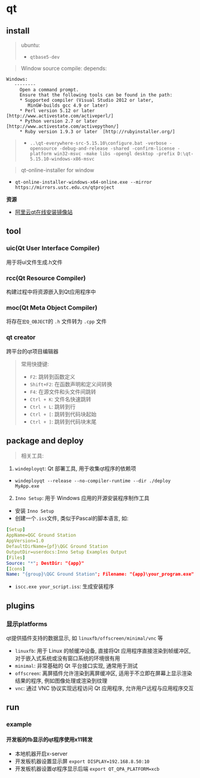 # qt

## install

> ubuntu:
> - `qtbase5-dev`

> Window source compile:
> depends:
```
Windows:
   --------
     Open a command prompt.
     Ensure that the following tools can be found in the path:
     * Supported compiler (Visual Studio 2012 or later,
        MinGW-builds gcc 4.9 or later)
     * Perl version 5.12 or later   [http://www.activestate.com/activeperl/]
     * Python version 2.7 or later  [http://www.activestate.com/activepython/]
     * Ruby version 1.9.3 or later  [http://rubyinstaller.org/]
```
> - `..\qt-everywhere-src-5.15.10\configure.bat -verbose -opensource -debug-and-release -shared -confirm-license -platform win32-msvc -make libs -opengl desktop -prefix D:\qt-5.15.10-windows-x86-msvc`

> qt-online-installer for window
- `qt-online-installer-windows-x64-online.exe --mirror https://mirrors.ustc.edu.cn/qtproject`

**资源**
- [阿里云qt在线安装镜像站](https://mirrors.aliyun.com/qt/archive/online_installers/4.10/)

## tool

### uic(Qt User Interface Compiler)

用于将ui文件生成.h文件

### rcc(Qt Resource Compiler)

构建过程中将资源嵌入到Qt应用程序中

### moc(Qt Meta Object Compiler)

将存在`宏Q_OBJECT`的 `.h` 文件转为 `.cpp` 文件

### qt creator

跨平台的qt项目编辑器

> 常用快捷键:
> - `F2`: 跳转到函数定义
> - `Shift+F2`: 在函数声明和定义间转换
> - `F4`: 在源文件和头文件间跳转
> - `Ctrl + K`: 文件名快速跳转
> - `Ctrl + L`: 跳转到行
> - `Ctrl + [`: 跳转到代码块起始
> - `Ctrl + ]`: 跳转到代码块末尾

## package and deploy

> 相关工具: 
1. `windeployqt`: Qt 部署工具, 用于收集qt程序的依赖项
- `windeployqt --release --no-compiler-runtime --dir ./deploy MyApp.exe`

2.  `Inno Setup`: 用于 Windows 应用的开源安装程序制作工具
- 安装 `Inno Setup`
- 创建一个`.iss`文件, 类似于Pascal的脚本语言, 如:
```yaml
[Setup]
AppName=QGC Ground Station
AppVersion=1.0
DefaultDirName={pf}\QGC Ground Station
OutputDir=userdocs:Inno Setup Examples Output
[Files]
Source: "*"; DestDir: "{app}"
[Icons]
Name: "{group}\QGC Ground Station"; Filename: "{app}\your_program.exe"
```
- `iscc.exe your_script.iss`: 生成安装程序


## plugins

### 显示platforms

qt提供插件支持的数据显示, 如 `linuxfb/offscreen/minimal/vnc` 等

- `linuxfb`: 用于 Linux 的帧缓冲设备, 直接将Qt 应用程序直接渲染到帧缓冲区, 对于嵌入式系统或没有窗口系统的环境很有用
- `minimal`: 非常基础的 Qt 平台接口实现, 通常用于测试
- `offscreen`: 离屏插件允许渲染到离屏缓冲区, 适用于不立即在屏幕上显示渲染结果的程序, 例如图像处理或渲染到纹理
- `vnc`: 通过 VNC 协议实现远程访问 Qt 应用程序, 允许用户远程与应用程序交互

## run

### example

#### 开发板的fb显示的qt程序使用x11转发

- 本地机器开启x-server
- 开发板机器设置显示屏 `export DISPLAY=192.168.8.50:10`
- 开发板机器设置qt程序显示后端 `export QT_QPA_PLATFORM=xcb`
